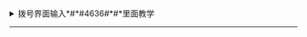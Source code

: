  <details markdown='1'><summary>拨号界面输入*#*#4636#*#*里面教学</summary>
 
# 拨号界面输入*#*#4636#*#*里面教学
1：因为今天在设置除了fiddler还有哪些可是限制网速的，发现还是存在好多方法的

拨号界面输入*#*#4636#*#*里面教学

1.在拨号键盘上输入*#*#4636#*#*，

2.找到手机信息

3.点击首选网络类型

4.选择4G

进设置-常规-移动网络-首选网络类型。

使用4G网络需要满足:

- 1、手机支持4G网络；
- 2、使用手机支持的4G网络制式4G手机卡；
- 3、需要当地有该4G网络覆盖；
- 4、在设置--常规---移动网络--网络模式下选择2G/3G/4G网络自动模式。

下面的是原创文章  原文链接：https://blog.csdn.net/qq_38998213/article/details/82315628

*#*#4636#*#* — 显示手机信息、电池信息、电池记录、使用统计数据、WiFi 信息。

*#06# 显示IMEI号；

*#92702689# 总通话时间

*#7780# 恢复出厂模式

*#0000# 软件版本

*#7760# 生产线号

*#2820# 蓝牙设备地址

*#7370925538# 手机锁

*#9999# 或 *#0837# 显示软件版本；

*#0001# 显示RS232串行通信参数设置；

*#0228# 显示电池容量和温度；

*#0523# 调节对比度；

*#0636# 存储器容量显示

*#0778# SIM卡信息

*#0324# 网络检测（工程模式）

*#9998*228# 电池参数显示，类型/电压/温度

*#9998*289# 铃声调整，振铃器频率测试/显示频率，上下键调节

*#9998*364# 显示Watchdog状态

*#9998*427# WATCHDOG信号路径设置

*#9998*523# 液晶显示对比度调节，上下键调节

*#9998*3323# 开启工程模式

*#9998*746# SIM卡文件规格测试

*#9998*5646# 更改开机显示国家
 
</details>

----

